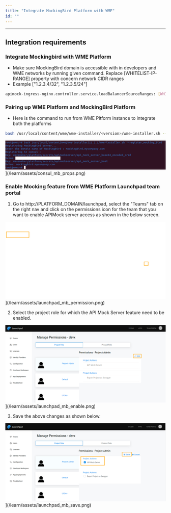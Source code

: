 ```yaml
---
title: "Integrate MockingBird Platform with WME"
id: ""
---
```

---

## Integration requirements

### Integrate Mockingbird with WME Platform

- Make sure MockingBird domain is accessible with in developers and WME networks by running given command. Replace [WHITELIST-IP-RANGE] property with concern network CIDR ranges
- Example ["1.2.3.4/32", "1.2.3.5/24"]

```bash
apimock-ingress-nginx.controller.service.loadBalancerSourceRanges: [WHITELIST-IP-RANGE]
```  

### Pairing up WME Platform and MockingBird Platform

- Here is the command to run from WME Pltform instance to integrate both the platforms

```bash
bash /usr/local/content/wme/wme-installer/<version>/wme-installer.sh --register_mocking_bird
```  

![mb](/learn/assets/consul_mb_props.png)](/learn/assets/consul_mb_props.png)

### Enable Mocking feature from WME Platform Launchpad team portal

1) Go to http://PLATFORM_DOMAIN/launchpad, select the "Teams" tab on the right nav and click on the permissions icon for the team that you want to enable APIMock server access as shown in the below screen.

![mb](/learn/assets/launchpad_mb_permission.png)](/learn/assets/launchpad_mb_permission.png)

2) Select the project role for which the API Mock Server feature need to be enabled.

![mb](/learn/assets/launchpad_mb_enable.png)](/learn/assets/launchpad_mb_enable.png)

3) Save the above changes as shown below.

![mb](/learn/assets/launchpad_mb_save.png)](/learn/assets/launchpad_mb_save.png)


